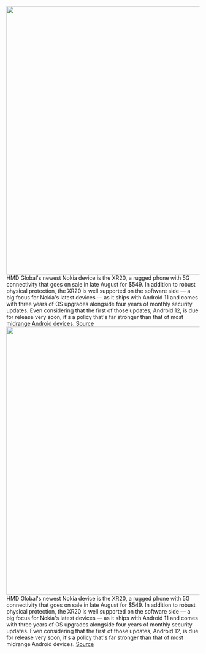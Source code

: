 <img src='https://cdn.vox-cdn.com/thumbor/tGs_oKIRpTR4JSPDOOKf5zl_tZM=/0x0:1646x1235/1200x800/filters:focal(692x487:954x749)/cdn.vox-cdn.com/uploads/chorus_image/image/69636027/Nokia_XR20_Workshop__1_.0.jpg' width='700px' /><br/>
HMD Global's newest Nokia device is the XR20, a rugged phone with 5G connectivity that goes on sale in late August for $549. In addition to robust physical protection, the XR20 is well supported on the software side — a big focus for Nokia's latest devices — as it ships with Android 11 and comes with three years of OS upgrades alongside four years of monthly security updates. Even considering that the first of those updates, Android 12, is due for release very soon, it's a policy that's far stronger than that of most midrange Android devices.
<a href='https://www.theverge.com/2021/7/26/22591113/nokia-xr20-rugged-phone-c30-6310-clarity-earbuds-pro'> Source <a/><img src='https://cdn.vox-cdn.com/thumbor/tGs_oKIRpTR4JSPDOOKf5zl_tZM=/0x0:1646x1235/1200x800/filters:focal(692x487:954x749)/cdn.vox-cdn.com/uploads/chorus_image/image/69636027/Nokia_XR20_Workshop__1_.0.jpg' width='700px' /><br/>
HMD Global's newest Nokia device is the XR20, a rugged phone with 5G connectivity that goes on sale in late August for $549. In addition to robust physical protection, the XR20 is well supported on the software side — a big focus for Nokia's latest devices — as it ships with Android 11 and comes with three years of OS upgrades alongside four years of monthly security updates. Even considering that the first of those updates, Android 12, is due for release very soon, it's a policy that's far stronger than that of most midrange Android devices.
<a href='https://www.theverge.com/2021/7/26/22591113/nokia-xr20-rugged-phone-c30-6310-clarity-earbuds-pro'> Source <a/>